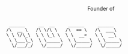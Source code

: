 <div align="center"> 
 <p> Founder of </p>
</div>

```

 ______     __  __     ______     ______    
/\  __ \   /\ \/\ \   /\  == \   /\  ___\   
\ \ \/\_\  \ \ \_\ \  \ \  __<   \ \  __\   
 \ \___\_\  \ \_____\  \ \_____\  \ \_____\ 
  \/___/_/   \/_____/   \/_____/   \/_____/ 
                                            
```

